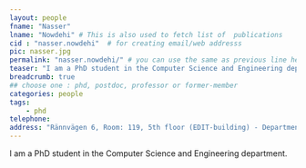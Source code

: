 ```yaml
---
layout: people
fname: "Nasser"
lname: "Nowdehi" # This is also used to fetch list of  publications
cid : "nasser.nowdehi"  # for creating email/web addresss
pic: nasser.jpg
permalink: "nasser.nowdehi/" # you can use the same as previous line here
teaser: "I am a PhD student in the Computer Science and Engineering department."
breadcrumb: true
## choose one : phd, postdoc, professor or former-member
categories: people
tags:
    - phd
telephone: 
address: "Rännvägen 6, Room: 119, 5th floor (EDIT-building) - Department of Computer Science and Engineering, Chalmers University of Technology, 412-96, Gothenburg, Sweden"
---
```

I am a PhD student in the Computer Science and Engineering department.
